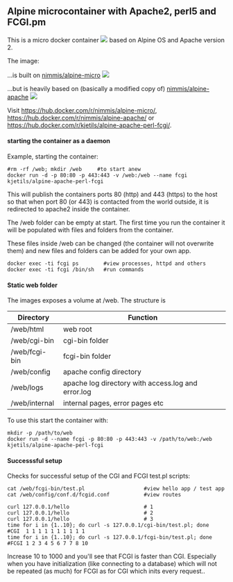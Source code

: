 ## Alpine microcontainer with Apache2, perl5 and FCGI.pm

This is a micro docker container ![](https://images.microbadger.com/badges/image/nimmis/alpine-apache.svg) based on Alpine OS and Apache version 2.

The image:

...is built on [nimmis/alpine-micro](https://hub.docker.com/r/nimmis/alpine-micro/)
![](https://images.microbadger.com/badges/image/nimmis/alpine-micro.svg)

...but is heavily based on (basically a modified copy of) [nimmis/alpine-apache](https://hub.docker.com/r/nimmis/alpine-apache/)
![](https://images.microbadger.com/badges/image/nimmis/alpine-apache.svg)

Visit
<https://hub.docker.com/r/nimmis/alpine-micro/>,
<https://hub.docker.com/r/nimmis/alpine-apache/> or
<https://hub.docker.com/r/kjetils/alpine-apache-perl-fcgi/>.

#### starting the container as a daemon

Example, starting the container:

    #rm -rf /web; mkdir /web     #to start anew
    docker run -d -p 80:80 -p 443:443 -v /web:/web --name fcgi kjetils/alpine-apache-perl-fcgi

This will publish the containers ports 80 (http) and 443 (https) to
the host so that when port 80 (or 443) is contacted from the world
outside, it is redirected to apache2 inside the container.

The /web folder can be empty at start. The first time you run the
container it will be populated with files and folders from the
container.

These files inside /web can be changed (the container will not
overwrite them) and new files and folders can be added for your own app.

	docker exec -ti fcgi ps        #view processes, httpd and others
	docker exec -ti fcgi /bin/sh   #run commands

#### Static web folder

The images exposes a volume at /web. The structure is

| Directory | Function |
| --------- | -------- |
| /web/html | web root |
| /web/cgi-bin | cgi-bin folder |
| /web/fcgi-bin | fcgi-bin folder |
| /web/config | apache config directory |
| /web/logs | apache log directory with access.log and error.log |
| /web/internal | internal pages, error pages etc

To use this start the container with:

    mkdir -p /path/to/web
    docker run -d --name fcgi -p 80:80 -p 443:443 -v /path/to/web:/web kjetils/alpine-apache-perl-fcgi

#### Successsful setup

Checks for successful setup of the CGI and FCGI test.pl scripts:

    cat /web/fcgi-bin/test.pl                   #view hello app / test app
    cat /web/config/conf.d/fcgid.conf           #view routes

    curl 127.0.0.1/hello                        # 1
    curl 127.0.0.1/hello                        # 2
    curl 127.0.0.1/hello                        # 3
    time for i in {1..10}; do curl -s 127.0.0.1/cgi-bin/test.pl; done  #CGI  1 1 1 1 1 1 1 1 1 1
    time for i in {1..10}; do curl -s 127.0.0.1/fcgi-bin/test.pl; done #FCGI 1 2 3 4 5 6 7 7 8 10

Increase 10 to 1000 and you'll see that FCGI is faster than CGI.
Especially when you have initialization (like connecting to a
database) which will not be repeated (as much) for FCGI as for CGI
which inits every request..